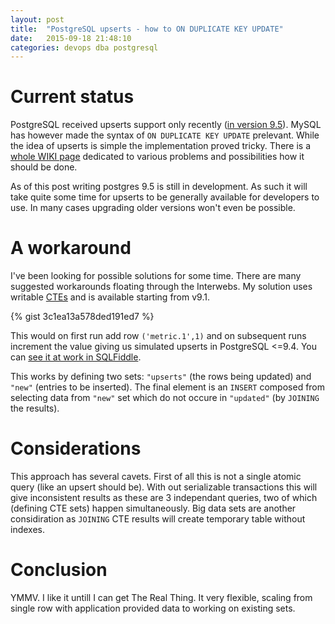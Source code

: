 ```yaml
---
layout: post
title:  "PostgreSQL upserts - how to ON DUPLICATE KEY UPDATE"
date:   2015-09-18 21:48:10
categories: devops dba postgresql
---
```


# Current status

PostgreSQL received upserts support only recently ([in version 9.5](http://www.postgresql.org/docs/9.5/static/sql-insert.html)). MySQL has however made the syntax of ```ON DUPLICATE KEY UPDATE``` prelevant. While the idea of upserts is simple the implementation proved tricky. There is a [whole WIKI page](https://wiki.postgresql.org/wiki/UPSERT) dedicated to various problems and possibilities how it should be done.

As of this post writing postgres 9.5 is still in development. As such it will take quite some time for upserts to be generally available for developers to use. In many cases upgrading older versions won't even be possible.

# A workaround

I've been looking for possible solutions for some time. There are many suggested workarounds floating through the Interwebs. My solution uses writable [CTEs](http://www.postgresql.org/docs/9.4/static/queries-with.html) and is available starting from v9.1.

{% gist 3c1ea13a578ded191ed7 %}

This would on first run add row ```('metric.1',1)``` and on subsequent runs increment the value giving us simulated upserts in PostgreSQL <=9.4. You can [see it at work in SQLFiddle](http://sqlfiddle.com/#!15/8abab/5/0).

This works by defining two sets: ```"upserts"``` (the rows being updated) and ```"new"``` (entries to be inserted). The final element is an ```INSERT``` composed from selecting data from ```"new"``` set which do not occure in ```"updated"``` (by ```JOINING``` the results).

# Considerations

This approach has several cavets. First of all this is not a single atomic query (like an upsert should be). With out serializable transactions this will give inconsistent results as these are 3 independant queries, two of which (defining CTE sets) happen simultaneously. Big data sets are another considiration as ```JOINING``` CTE results will create temporary table without indexes.

# Conclusion

YMMV. I like it untill I can get The Real Thing. It very flexible, scaling from single row with application provided data to working on existing sets.